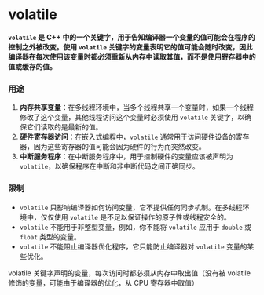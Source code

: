 # volatile

**`volatile` 是 C++ 中的一个关键字，用于告知编译器一个变量的值可能会在程序的控制之外被改变。使用 `volatile` 关键字的变量表明它的值可能会随时改变，因此编译器在每次使用该变量时都必须重新从内存中读取其值，而不是使用寄存器中的值或缓存的值。**

### 用途

1. **内存共享变量**：在多线程环境中，当多个线程共享一个变量时，如果一个线程修改了这个变量，其他线程访问这个变量时必须使用 `volatile` 关键字，以确保它们读取的是最新的值。
2. **硬件寄存器访问**：在嵌入式编程中，`volatile` 通常用于访问硬件设备的寄存器，因为这些寄存器的值可能会因为硬件的行为而突然改变。
3. **中断服务程序**：在中断服务程序中，用于控制硬件的变量应该被声明为 `volatile`，以确保程序在中断和非中断代码之间正确同步。

### 限制

- `volatile` 只影响编译器如何访问变量，它不提供任何同步机制。在多线程环境中，仅仅使用 `volatile` 是不足以保证操作的原子性或线程安全的。
- `volatile` 不能用于非整型变量，例如，你不能将 `volatile` 应用于 `double` 或 `float` 类型的变量。
- `volatile` 不能阻止编译器优化程序，它只能防止编译器对 `volatile` 变量的某些优化。



volatile 关键字声明的变量，每次访问时都必须从内存中取出值（没有被 volatile 修饰的变量，可能由于编译器的优化，从 CPU 寄存器中取值）